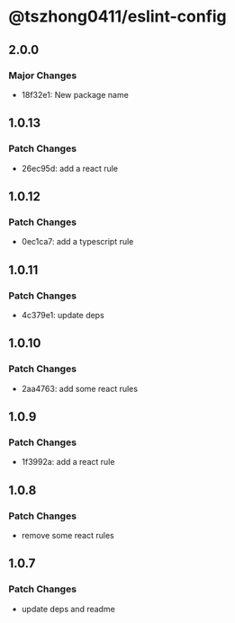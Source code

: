 # @tszhong0411/eslint-config

## 2.0.0

### Major Changes

- 18f32e1: New package name

## 1.0.13

### Patch Changes

- 26ec95d: add a react rule

## 1.0.12

### Patch Changes

- 0ec1ca7: add a typescript rule

## 1.0.11

### Patch Changes

- 4c379e1: update deps

## 1.0.10

### Patch Changes

- 2aa4763: add some react rules

## 1.0.9

### Patch Changes

- 1f3992a: add a react rule

## 1.0.8

### Patch Changes

- remove some react rules

## 1.0.7

### Patch Changes

- update deps and readme

